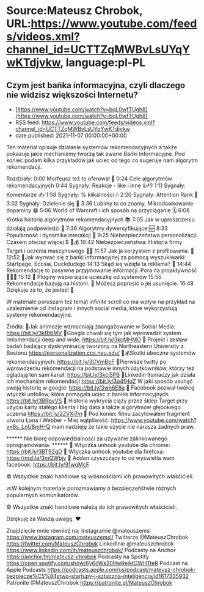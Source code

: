 # Source:Mateusz Chrobok, URL:https://www.youtube.com/feeds/videos.xml?channel_id=UCTTZqMWBvLsUYqYwKTdjvkw, language:pl-PL

## Czym jest bańka informacyjna, czyli dlaczego nie widzisz większości Internetu?
 - [https://www.youtube.com/watch?v=bqL0wfTUgh8](https://www.youtube.com/watch?v=bqL0wfTUgh8)
 - RSS feed: https://www.youtube.com/feeds/videos.xml?channel_id=UCTTZqMWBvLsUYqYwKTdjvkw
 - date published: 2021-11-07 00:00:00+00:00

Ten materiał opisuje działanie systemów rekomendacyjnych a także pokazuje jakie mechanizmy tworzą tak zwane Bańki Informacyjne. Pod koniec podam kilka przykładów jak uciec od tego co sugeruje nam algorytm rekomendacji. 

Rozdziały:
0:00 Morfeusz też to oferował 💊
0:24 Cele algorytmów rekomendacyjnych
0:44 Sygnały: Reakcje - like i inne 👍👎
1:11 Sygnały: Komentarze ✍️
1:58 Sygnały: % klikalności 🖱
2:20 Sygnały: Attention Rank 👀
3:02 Sygnały: Dzielenie się 🔗
3:36 Lubimy to co znamy, Mikrodawkowanie dopaminy 😁
5:06 World of Warcraft i ich sposób na przyciąganie 🗓
6:08 Krótka historia algorytmów rekomendacyjnych 📚
7:05 Jak w uproszczeniu działają podpowiedzi 🤔
7:36 Algorytmy dywersyfikujące 🆕
8:33 Popularność i dynamika interakcji 🚀
9:25 Niebezpieczeństwa personalizacji: Czasem płacisz więcej $ 💸💰
10:42 Niebezpieczeństwa: Historia firmy Target i uczenia maszynowego 🍼👶
11:57 Jak ja korzystam z profilowania. 🧋
12:52 🔗Jak wyrwać się z bańki informacyjnej za pomocą wyszukiwarki: Startpage, Ecosia, Duckduckgo
14:13 Skąd się wzięła ta reklama? 🤔
14:44 Rekomendacje to pasywne przyjmowanie informacji. Pora na proaktywność 🏃‍♀️🏃
15:12 📀 Pluginy wspierające ucieczkę od systemów
15:55 Rekomendacje bazują na historii. 🧹 Możesz poprosić o jej usunięcie.
16:48 Dziękuje za to, że jesteś!  🙏

W materiale poruszam też temat infinite scroll co ma wpływ na przykład na uzależnienie od instagram i innych social media, które wykorzystują systemy rekomendacyjne.

Źródła:
📕Jak animozje wzmacniają zaangażowanie w Social Media: https://bit.ly/3kfB6MV
📗Google chwali się tym jak wprowadził system rekomendacji deep and wide: https://bit.ly/3kcMHMO
📕 Projekt i zestaw badań badający dyskryminację tworzony na Northeastern University z Bostonu https://personalization.ccs.neu.edu/
📕💰Skutki uboczne systemów rekomendacyjnych: https://bit.ly/3CVmBoF
🔗Pierwsze twitty po wprowdzeniu rekomendacji na podstawie innych użytkowników, którzy też oglądają ten sam kanał: https://bit.ly/3kcj5PB 
🔗Linkedin tłumaczy jak działa ich mechanizm rekomendacji https://bit.ly/3o4fHqZ
W jaki sposób usunąć swoją historię w google:  https://bit.ly/3wn6E8a
📰 Facebook pozwał twórcę wtyczki unfollow, która pomagała uciec z baniek informacyjnych https://bit.ly/3BRpyVS 
📰  Historia wykrycia ciąży przez sklep Target przy użyciu karty stałego klienta i big data a także algorytmów głębokiego uczenia https://bit.ly/2ZVXi7m
🎵 Pod koniec filmu zacytowałem fragment utworu Łona i Webber - Miej wątpliwość: https://www.youtube.com/watch?v=8s_LnU8mH-Q mam nadzieję że takie użycie nie narusza żadnych praw.

****** Nie biorę odpowiedzialności za używanie zalinkowanego oprogramowania. ****** 
📀 Wtyczka unhook youtube dla chrome: https://bit.ly/3BT9ZgD 
📀 Wtyczka unhook youtube dla firefoxa: https://mzl.la/3mQWbiv
📀 Addon czyszczący to co wyświetla wam facebook: https://bit.ly/31wqMcF


© Wszystkie znaki handlowe są własnościami ich prawowitych właścicieli.

🔜W kolejnym materiale porozmawiamy o bezpieczeńśtwie różnych popularnych komunikatorów.

© Wszystkie znaki handlowe należą do ich prawowitych właścicieli.

Dziękuję za Waszą uwagę. ❤️

Znajdziecie mnie również na;
Instagramie @mateuszemsi https://www.instagram.com/mateuszemsi/
Twitterze @MateuszChrobok https://twitter.com/MateuszChrobok
LinkedInie @mateuszchrobok https://www.linkedin.com/in/mateuszchrobok/
Podcasty na Anchor https://anchor.fm/mateusz-chrobok
Podcasty na Spotify https://open.spotify.com/show/6y6oWs20HwRejktOWHTteR
Podcast na  Apple Podcasts https://podcasts.apple.com/us/podcast/mateusz-chrobok-bezpiecze%C5%84stwo-startupy-i-sztuczna-inteligencja/id1617335932 
Patronite @MateuszChrobok https://patronite.pl/MateuszChrobok

